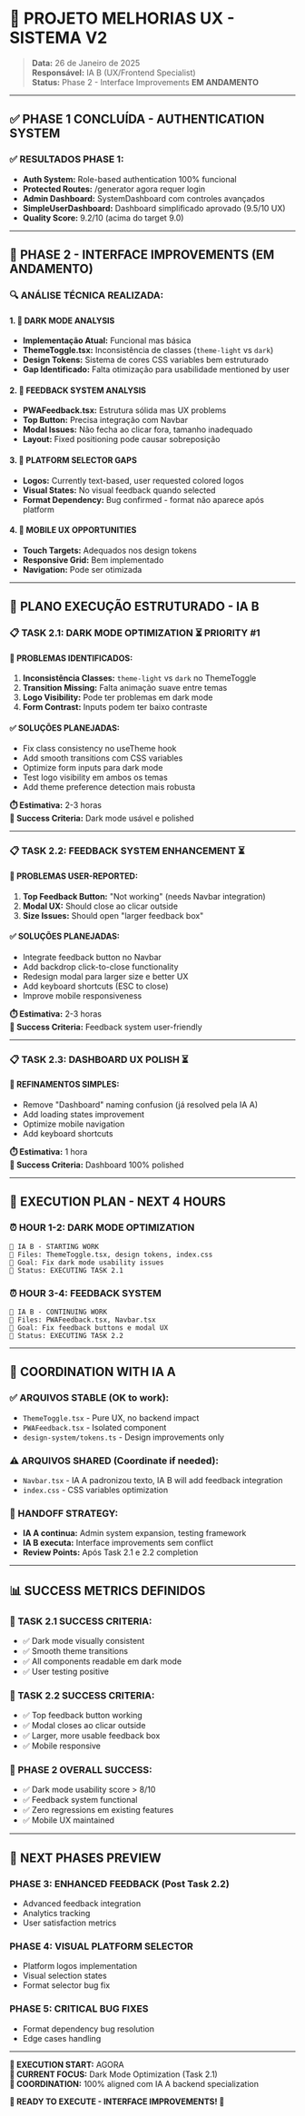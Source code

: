 # 🎨 PROJETO MELHORIAS UX - SISTEMA V2

> **Data:** 26 de Janeiro de 2025  
> **Responsável:** IA B (UX/Frontend Specialist)  
> **Status:** Phase 2 - Interface Improvements **EM ANDAMENTO**

---

## ✅ **PHASE 1 CONCLUÍDA - AUTHENTICATION SYSTEM**

### **✅ RESULTADOS PHASE 1:**
- **Auth System:** Role-based authentication 100% funcional
- **Protected Routes:** /generator agora requer login
- **Admin Dashboard:** SystemDashboard com controles avançados
- **SimpleUserDashboard:** Dashboard simplificado aprovado (9.5/10 UX)
- **Quality Score:** 9.2/10 (acima do target 9.0)

---

## 🔄 **PHASE 2 - INTERFACE IMPROVEMENTS (EM ANDAMENTO)**

### **🔍 ANÁLISE TÉCNICA REALIZADA:**

#### **1. 🌙 DARK MODE ANALYSIS**
- **Implementação Atual:** Funcional mas básica
- **ThemeToggle.tsx:** Inconsistência de classes (`theme-light` vs `dark`)
- **Design Tokens:** Sistema de cores CSS variables bem estruturado
- **Gap Identificado:** Falta otimização para usabilidade mentioned by user

#### **2. 💬 FEEDBACK SYSTEM ANALYSIS**  
- **PWAFeedback.tsx:** Estrutura sólida mas UX problems
- **Top Button:** Precisa integração com Navbar
- **Modal Issues:** Não fecha ao clicar fora, tamanho inadequado
- **Layout:** Fixed positioning pode causar sobreposição

#### **3. 🎨 PLATFORM SELECTOR GAPS**
- **Logos:** Currently text-based, user requested colored logos
- **Visual States:** No visual feedback quando selected
- **Format Dependency:** Bug confirmed - format não aparece após platform

#### **4. 📱 MOBILE UX OPPORTUNITIES**
- **Touch Targets:** Adequados nos design tokens
- **Responsive Grid:** Bem implementado
- **Navigation:** Pode ser otimizada

---

## 🎯 **PLANO EXECUÇÃO ESTRUTURADO - IA B**

### **📋 TASK 2.1: DARK MODE OPTIMIZATION** ⏳ **PRIORITY #1**

#### **🔧 PROBLEMAS IDENTIFICADOS:**
1. **Inconsistência Classes:** `theme-light` vs `dark` no ThemeToggle
2. **Transition Missing:** Falta animação suave entre temas
3. **Logo Visibility:** Pode ter problemas em dark mode
4. **Form Contrast:** Inputs podem ter baixo contraste

#### **✅ SOLUÇÕES PLANEJADAS:**
- Fix class consistency no useTheme hook
- Add smooth transitions com CSS variables
- Optimize form inputs para dark mode
- Test logo visibility em ambos os temas
- Add theme preference detection mais robusta

**⏱️ Estimativa:** 2-3 horas  
**🎯 Success Criteria:** Dark mode usável e polished

---

### **📋 TASK 2.2: FEEDBACK SYSTEM ENHANCEMENT** ⏳

#### **🔧 PROBLEMAS USER-REPORTED:**
1. **Top Feedback Button:** "Not working" (needs Navbar integration)
2. **Modal UX:** Should close ao clicar outside
3. **Size Issues:** Should open "larger feedback box"

#### **✅ SOLUÇÕES PLANEJADAS:**
- Integrate feedback button no Navbar
- Add backdrop click-to-close functionality
- Redesign modal para larger size e better UX
- Add keyboard shortcuts (ESC to close)
- Improve mobile responsiveness

**⏱️ Estimativa:** 2-3 horas  
**🎯 Success Criteria:** Feedback system user-friendly

---

### **📋 TASK 2.3: DASHBOARD UX POLISH** ⏳

#### **🔧 REFINAMENTOS SIMPLES:**
- Remove "Dashboard" naming confusion (já resolved pela IA A)
- Add loading states improvement
- Optimize mobile navigation
- Add keyboard shortcuts

**⏱️ Estimativa:** 1 hora  
**🎯 Success Criteria:** Dashboard 100% polished

---

## 🚀 **EXECUTION PLAN - NEXT 4 HOURS**

### **⏰ HOUR 1-2: DARK MODE OPTIMIZATION**
```
🤖 IA B - STARTING WORK
📁 Files: ThemeToggle.tsx, design tokens, index.css
🎯 Goal: Fix dark mode usability issues
🔄 Status: EXECUTING TASK 2.1
```

### **⏰ HOUR 3-4: FEEDBACK SYSTEM**
```
🤖 IA B - CONTINUING WORK  
📁 Files: PWAFeedback.tsx, Navbar.tsx
🎯 Goal: Fix feedback buttons e modal UX
🔄 Status: EXECUTING TASK 2.2
```

---

## 🤝 **COORDINATION WITH IA A**

### **✅ ARQUIVOS STABLE (OK to work):**
- `ThemeToggle.tsx` - Pure UX, no backend impact
- `PWAFeedback.tsx` - Isolated component
- `design-system/tokens.ts` - Design improvements only

### **⚠️ ARQUIVOS SHARED (Coordinate if needed):**
- `Navbar.tsx` - IA A padronizou texto, IA B will add feedback integration
- `index.css` - CSS variables optimization

### **🚀 HANDOFF STRATEGY:**
- **IA A continua:** Admin system expansion, testing framework
- **IA B executa:** Interface improvements sem conflict
- **Review Points:** Após Task 2.1 e 2.2 completion

---

## 📊 **SUCCESS METRICS DEFINIDOS**

### **🎯 TASK 2.1 SUCCESS CRITERIA:**
- ✅ Dark mode visually consistent
- ✅ Smooth theme transitions
- ✅ All components readable em dark mode
- ✅ User testing positive

### **🎯 TASK 2.2 SUCCESS CRITERIA:**
- ✅ Top feedback button working
- ✅ Modal closes ao clicar outside
- ✅ Larger, more usable feedback box
- ✅ Mobile responsive

### **🎯 PHASE 2 OVERALL SUCCESS:**
- ✅ Dark mode usability score > 8/10
- ✅ Feedback system functional
- ✅ Zero regressions em existing features
- ✅ Mobile UX maintained

---

## 🔮 **NEXT PHASES PREVIEW**

### **PHASE 3: ENHANCED FEEDBACK (Post Task 2.2)**
- Advanced feedback integration
- Analytics tracking
- User satisfaction metrics

### **PHASE 4: VISUAL PLATFORM SELECTOR**
- Platform logos implementation  
- Visual selection states
- Format selector bug fix

### **PHASE 5: CRITICAL BUG FIXES**
- Format dependency bug resolution
- Edge cases handling

---

**📅 EXECUTION START:** AGORA  
**🎯 CURRENT FOCUS:** Dark Mode Optimization (Task 2.1)  
**🤝 COORDINATION:** 100% aligned com IA A backend specialization

**🚀 READY TO EXECUTE - INTERFACE IMPROVEMENTS! 🚀** 